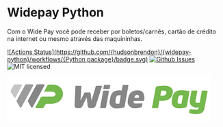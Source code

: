 # Widepay Python

Com o Wide Pay você pode receber por boletos/carnês, cartão de crédito na internet ou mesmo através das maquininhas.


[![Actions Status](https://github.com/{hudsonbrendon}/{widepay-python}/workflows/{Python package}/badge.svg)](https://github.com/{hudsonbrendon}/{widepay-python}/actions)
[![Github Issues](http://img.shields.io/github/issues/hudsonbrendon/widepay-python.svg?style=flat)](https://github.com/hudsonbrendon/widepay-python/issues?sort=updated&state=open)
![MIT licensed](https://img.shields.io/badge/license-MIT-blue.svg)

![Wide Pay](logo.png)


